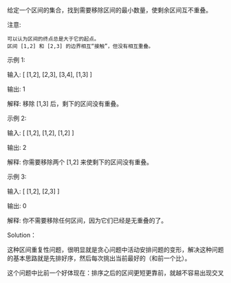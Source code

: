 给定一个区间的集合，找到需要移除区间的最小数量，使剩余区间互不重叠。

注意:

    可以认为区间的终点总是大于它的起点。
    区间 [1,2] 和 [2,3] 的边界相互“接触”，但没有相互重叠。

示例 1:

输入: [ [1,2], [2,3], [3,4], [1,3] ]

输出: 1

解释: 移除 [1,3] 后，剩下的区间没有重叠。

示例 2:

输入: [ [1,2], [1,2], [1,2] ]

输出: 2

解释: 你需要移除两个 [1,2] 来使剩下的区间没有重叠。

示例 3:

输入: [ [1,2], [2,3] ]

输出: 0

解释: 你不需要移除任何区间，因为它们已经是无重叠的了。


Solution：

这种区间重复性问题，很明显就是贪心问题中活动安排问题的变形，解决这种问题的基本思路就是先排好序，然后每次挑出当前最好的（和前一个比）。

这个问题中比前一个好体现在：排序之后的区间更短更靠前，就越不容易出现交叉